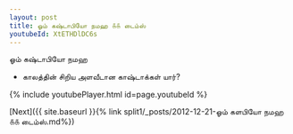```yaml
---
layout: post
title: ஓம் கஷ்டாபியோ நமஹ ௧௧ டைம்ஸ்
youtubeId: XtETHDlDC6s
---
```

 
 
 ஓம் கஷ்டாபியோ நமஹ  
 
 -  காலத்தின் சிறிய அளவீடான காஷ்டாக்கள் யார்? 
 
  
 
  
 
 
 
 
 
 


{% include youtubePlayer.html id=page.youtubeId %}
 
[Next]({{ site.baseurl }}{% link  split1/_posts/2012-12-21-ஓம் களபியோ நமஹ ௧௧ டைம்ஸ்.md%})
 
